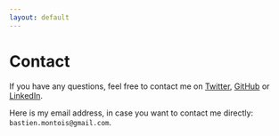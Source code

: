 ```yaml
---
layout: default
---
```


# Contact

If you have any questions, feel free to contact me on [Twitter](https://twitter.com/bqsttp),
[GitHub](https://github.com/bqst) or [LinkedIn](https://www.linkedin.com/in/bqst/).

Here is my email address, in case you want to contact me directly: `bastien.montois@gmail.com`.
